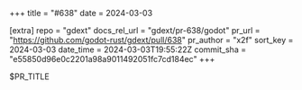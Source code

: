 +++
title = "#638"
date = 2024-03-03

[extra]
repo = "gdext"
docs_rel_url = "gdext/pr-638/godot"
pr_url = "https://github.com/godot-rust/gdext/pull/638"
pr_author = "x2f"
sort_key = 2024-03-03
date_time = 2024-03-03T19:55:22Z
commit_sha = "e55850d96e0c2201a98a9011492051fc7cd184ec"
+++

$PR_TITLE
